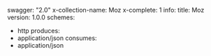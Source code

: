 swagger: "2.0"
x-collection-name: Moz
x-complete: 1
info:
  title: Moz
  version: 1.0.0
schemes:
- http
produces:
- application/json
consumes:
- application/json